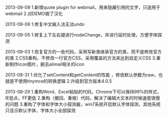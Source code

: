 2013-09-09
1.新增quote plugin for webmail，用来隐藏引用的文字，只适用于webmail
2.对DEMO做了汉化

2013-09-06
1.修复中文输入法无法undo

2013-09-05
1.修复上下左右键进行nodeChange，并进行延时处理，方便字体探测

2013-09-03
1.恢复官方的一些代码，采用写新类继承官方的类，而不是修改官方的类
2.CSS重构，不修改一行官方CSS，采用覆盖的方法来达到自定义CSS
3.重新制作icon图片，删去alimail相关的icon

2013-08-31
1.优化了setContent和getContent的性能 ，修改默认参数为raw，也就是不使用tinymce的转换逻辑
2.升级到官方版本4.0.5

2013-08-29
1.重构Word、Excel粘贴的代码，Chrome下可以保持99%的样式，IE低点，FF更低
2.重构（撤回、重做）代码，解决了编辑大文本的时候速度很慢的问题
3.重构了字体和字体大小探测器，win7系统开启默认字体探测，其他系统只显示默认字体，字体大小全部探测
